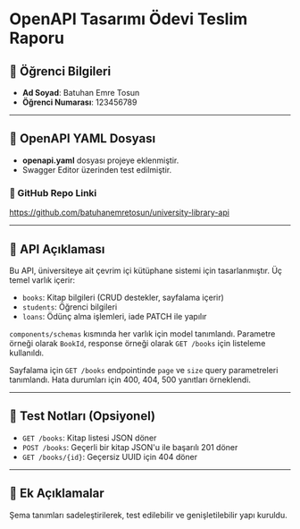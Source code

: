 
# OpenAPI Tasarımı Ödevi Teslim Raporu

## 👤 Öğrenci Bilgileri
- **Ad Soyad**: Batuhan Emre Tosun
- **Öğrenci Numarası**: 123456789

---

## 📂 OpenAPI YAML Dosyası

- **openapi.yaml** dosyası projeye eklenmiştir.
- Swagger Editor üzerinden test edilmiştir.

### 🔗 GitHub Repo Linki
https://github.com/batuhanemretosun/university-library-api

---

## 📝 API Açıklaması

Bu API, üniversiteye ait çevrim içi kütüphane sistemi için tasarlanmıştır. Üç temel varlık içerir:
- `books`: Kitap bilgileri (CRUD destekler, sayfalama içerir)
- `students`: Öğrenci bilgileri
- `loans`: Ödünç alma işlemleri, iade PATCH ile yapılır

`components/schemas` kısmında her varlık için model tanımlandı. Parametre örneği olarak `BookId`, response örneği olarak `GET /books` için listeleme kullanıldı.

Sayfalama için `GET /books` endpointinde `page` ve `size` query parametreleri tanımlandı. Hata durumları için 400, 404, 500 yanıtları örneklendi.

---

## 🧪 Test Notları (Opsiyonel)

- `GET /books`: Kitap listesi JSON döner
- `POST /books`: Geçerli bir kitap JSON'u ile başarılı 201 döner
- `GET /books/{id}`: Geçersiz UUID için 404 döner

---

## 📌 Ek Açıklamalar

Şema tanımları sadeleştirilerek, test edilebilir ve genişletilebilir yapı kuruldu.
